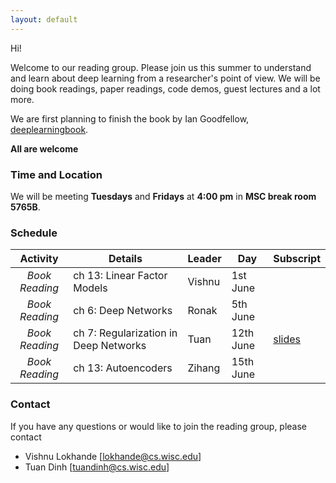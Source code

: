 ```yaml
---
layout: default
---
```


Hi! 

Welcome to our reading group. Please join us this summer to understand and learn about deep learning from a researcher's point of view. We will be doing book readings, paper readings, code demos, guest lectures and a lot more. 

We are first planning to finish the book by Ian Goodfellow, [deeplearningbook](http://www.deeplearningbook.org/).

**All are welcome**

### Time and Location

We will be meeting **Tuesdays** and **Fridays** at **4:00 pm** in **MSC break room 5765B**.
 

### Schedule

|  **Activity**   | **Details**                           | **Leader**  | **Day**   | **Subscript**|
|:---------------:|---------------------------------------|-------------|-----------|---------------
| _Book Reading_  | ch 13: Linear Factor Models           | Vishnu      | 1st June  |              |
| _Book Reading_  | ch 6: Deep Networks                   | Ronak       | 5th June  |              |
| _Book Reading_  | ch 7: Regularization in Deep Networks | Tuan        | 12th June |[slides]()    |
| _Book Reading_  | ch 13: Autoencoders                   | Zihang      | 15th June |              |



### Contact

If you have any questions or would like to join the reading group, please contact
- Vishnu Lokhande [lokhande@cs.wisc.edu]
- Tuan Dinh [tuandinh@cs.wisc.edu]


<!---
Text can be **bold**, _italic_, or ~~strikethrough~~.

[Link to another page](./another-page.html).

There should be whitespace between paragraphs.

There should be whitespace between paragraphs. We recommend including a README, or a file with information about your project.

# Header 1

This is a normal paragraph following a header. GitHub is a code hosting platform for version control and collaboration. It lets you and others work together on projects from anywhere.

## Header 2

> This is a blockquote following a header.
>
> When something is important enough, you do it even if the odds are not in your favor.

### Header 3

```js
// Javascript code with syntax highlighting.
var fun = function lang(l) {
  dateformat.i18n = require('./lang/' + l)
  return true;
}
```

```ruby
# Ruby code with syntax highlighting
GitHubPages::Dependencies.gems.each do |gem, version|
  s.add_dependency(gem, "= #{version}")
end
```

#### Header 4

*   This is an unordered list following a header.
*   This is an unordered list following a header.
*   This is an unordered list following a header.

##### Header 5

1.  This is an ordered list following a header.
2.  This is an ordered list following a header.
3.  This is an ordered list following a header.

###### Header 6

| head1        | head two          | three |
|:-------------|:------------------|:------|
| ok           | good swedish fish | nice  |
| out of stock | good and plenty   | nice  |
| ok           | good `oreos`      | hmm   |
| ok           | good `zoute` drop | yumm  |

### There's a horizontal rule below this.

* * *

### Here is an unordered list:

*   Item foo
*   Item bar
*   Item baz
*   Item zip

### And an ordered list:

1.  Item one
1.  Item two
1.  Item three
1.  Item four

### And a nested list:

- level 1 item
  - level 2 item
  - level 2 item
    - level 3 item
    - level 3 item
- level 1 item
  - level 2 item
  - level 2 item
  - level 2 item
- level 1 item
  - level 2 item
  - level 2 item
- level 1 item

### Small image

![Octocat](https://assets-cdn.github.com/images/icons/emoji/octocat.png)

### Large image

![Branching](https://guides.github.com/activities/hello-world/branching.png)


### Definition lists can be used with HTML syntax.

<dl>
<dt>Name</dt>
<dd>Godzilla</dd>
<dt>Born</dt>
<dd>1952</dd>
<dt>Birthplace</dt>
<dd>Japan</dd>
<dt>Color</dt>
<dd>Green</dd>
</dl>

```
Long, single-line code blocks should not wrap. They should horizontally scroll if they are too long. This line should be long enough to demonstrate this.
```

```
The final element.
``` --->
